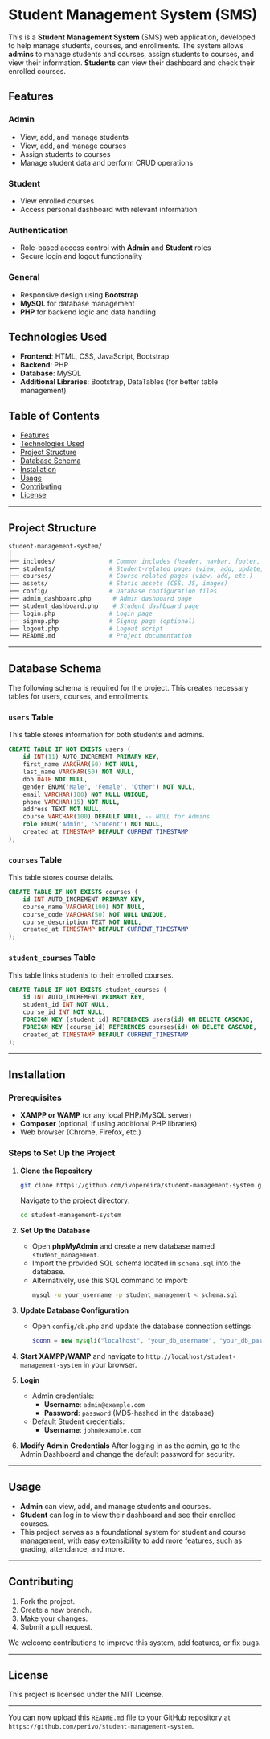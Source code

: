 

# Student Management System (SMS)

This is a **Student Management System** (SMS) web application, developed to help manage students, courses, and enrollments. The system allows **admins** to manage students and courses, assign students to courses, and view their information. **Students** can view their dashboard and check their enrolled courses.

## Features

### Admin
- View, add, and manage students
- View, add, and manage courses
- Assign students to courses
- Manage student data and perform CRUD operations

### Student
- View enrolled courses
- Access personal dashboard with relevant information

### Authentication
- Role-based access control with **Admin** and **Student** roles
- Secure login and logout functionality

### General
- Responsive design using **Bootstrap**
- **MySQL** for database management
- **PHP** for backend logic and data handling

## Technologies Used
- **Frontend**: HTML, CSS, JavaScript, Bootstrap
- **Backend**: PHP
- **Database**: MySQL
- **Additional Libraries**: Bootstrap, DataTables (for better table management)

## Table of Contents
- [Features](#features)
- [Technologies Used](#technologies-used)
- [Project Structure](#project-structure)
- [Database Schema](#database-schema)
- [Installation](#installation)
- [Usage](#usage)
- [Contributing](#contributing)
- [License](#license)

---

## Project Structure

```bash
student-management-system/
│
├── includes/               # Common includes (header, navbar, footer, config)
├── students/               # Student-related pages (view, add, update, etc.)
├── courses/                # Course-related pages (view, add, etc.)
├── assets/                 # Static assets (CSS, JS, images)
├── config/                 # Database configuration files
├── admin_dashboard.php      # Admin dashboard page
├── student_dashboard.php    # Student dashboard page
├── login.php               # Login page
├── signup.php              # Signup page (optional)
├── logout.php              # Logout script
└── README.md               # Project documentation
```

---

## Database Schema

The following schema is required for the project. This creates necessary tables for users, courses, and enrollments.

### `users` Table
This table stores information for both students and admins.

```sql
CREATE TABLE IF NOT EXISTS users (
    id INT(11) AUTO_INCREMENT PRIMARY KEY,
    first_name VARCHAR(50) NOT NULL,
    last_name VARCHAR(50) NOT NULL,
    dob DATE NOT NULL,
    gender ENUM('Male', 'Female', 'Other') NOT NULL,
    email VARCHAR(100) NOT NULL UNIQUE,
    phone VARCHAR(15) NOT NULL,
    address TEXT NOT NULL,
    course VARCHAR(100) DEFAULT NULL, -- NULL for Admins
    role ENUM('Admin', 'Student') NOT NULL,
    created_at TIMESTAMP DEFAULT CURRENT_TIMESTAMP
);
```

### `courses` Table
This table stores course details.

```sql
CREATE TABLE IF NOT EXISTS courses (
    id INT AUTO_INCREMENT PRIMARY KEY,
    course_name VARCHAR(100) NOT NULL,
    course_code VARCHAR(50) NOT NULL UNIQUE,
    course_description TEXT NOT NULL,
    created_at TIMESTAMP DEFAULT CURRENT_TIMESTAMP
);
```

### `student_courses` Table
This table links students to their enrolled courses.

```sql
CREATE TABLE IF NOT EXISTS student_courses (
    id INT AUTO_INCREMENT PRIMARY KEY,
    student_id INT NOT NULL,
    course_id INT NOT NULL,
    FOREIGN KEY (student_id) REFERENCES users(id) ON DELETE CASCADE,
    FOREIGN KEY (course_id) REFERENCES courses(id) ON DELETE CASCADE,
    created_at TIMESTAMP DEFAULT CURRENT_TIMESTAMP
);
```

---

## Installation

### Prerequisites
- **XAMPP or WAMP** (or any local PHP/MySQL server)
- **Composer** (optional, if using additional PHP libraries)
- Web browser (Chrome, Firefox, etc.)

### Steps to Set Up the Project

1. **Clone the Repository**
   ```bash
   git clone https://github.com/ivopereira/student-management-system.git
   ```
   Navigate to the project directory:
   ```bash
   cd student-management-system
   ```

2. **Set Up the Database**
   - Open **phpMyAdmin** and create a new database named `student_management`.
   - Import the provided SQL schema located in `schema.sql` into the database.
   - Alternatively, use this SQL command to import:
     ```bash
     mysql -u your_username -p student_management < schema.sql
     ```

3. **Update Database Configuration**
   - Open `config/db.php` and update the database connection settings:
     ```php
     $conn = new mysqli("localhost", "your_db_username", "your_db_password", "student_management");
     ```

4. **Start XAMPP/WAMP** and navigate to `http://localhost/student-management-system` in your browser.

5. **Login**
   - Admin credentials: 
     - **Username**: `admin@example.com`
     - **Password**: `password` (MD5-hashed in the database)
   - Default Student credentials:
     - **Username**: `john@example.com`

6. **Modify Admin Credentials**
   After logging in as the admin, go to the Admin Dashboard and change the default password for security.

---

## Usage

- **Admin** can view, add, and manage students and courses.
- **Student** can log in to view their dashboard and see their enrolled courses.
- This project serves as a foundational system for student and course management, with easy extensibility to add more features, such as grading, attendance, and more.

---

## Contributing

1. Fork the project.
2. Create a new branch.
3. Make your changes.
4. Submit a pull request.

We welcome contributions to improve this system, add features, or fix bugs.

---

## License

This project is licensed under the MIT License.

---

You can now upload this `README.md` file to your GitHub repository at `https://github.com/perivo/student-management-system`.